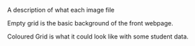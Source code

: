 
A description of what each image file

Empty grid is the basic background of the front webpage.

Coloured Grid is what it could look like with some student data. 

